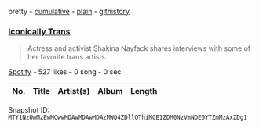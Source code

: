 pretty - [cumulative](/playlists/cumulative/37i9dQZF1DXdWPvraqd9Z2.md) - [plain](/playlists/plain/37i9dQZF1DXdWPvraqd9Z2) - [githistory](https://github.githistory.xyz/mackorone/spotify-playlist-archive/blob/main/playlists/plain/37i9dQZF1DXdWPvraqd9Z2)

### [Iconically Trans](https://open.spotify.com/playlist/37i9dQZF1DXdWPvraqd9Z2)

> Actress and activist Shakina Nayfack shares interviews with some of her favorite trans artists.

[Spotify](https://open.spotify.com/user/spotify) - 527 likes - 0 song - 0 sec

| No. | Title | Artist(s) | Album | Length |
|---|---|---|---|---|

Snapshot ID: `MTY1NzUwMzEwMCwwMDAwMDAwMDAzMWQ4ZDllOThiMGE1ZDM0NzVmNDE0YTZmMzAxZDg1`
